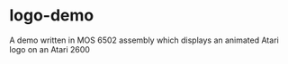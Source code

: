 # logo-demo
A demo written in MOS 6502 assembly which displays an animated Atari logo on an Atari 2600
